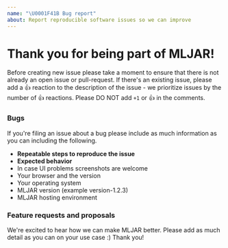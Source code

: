 ```yaml
---
name: "\U0001F41B Bug report"
about: Report reproducible software issues so we can improve
---
```


# Thank you for being part of MLJAR!

Before creating new issue please take a moment to ensure that there is not already an open issue or pull-request. If there's an existing issue, please add a :+1: reaction to the description of the issue - we prioritize issues by the number of :+1: reactions. Please DO NOT add `+1` or :+1: in the comments.

### Bugs

If you're filing an issue about a bug please include as much information
as you can including the following.

- **Repeatable steps to reproduce the issue**
- **Expected behavior**
- In case UI problems screenshots are welcome
- Your browser and the version
- Your operating system
- MLJAR version (example version-1.2.3)
- MLJAR hosting environment

### Feature requests and proposals

We're excited to hear how we can make MLJAR better. Please add as much detail as you can on your use case :) Thank you!
